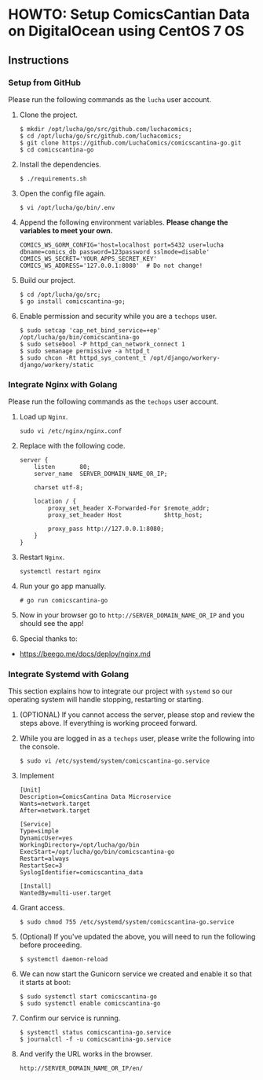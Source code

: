 # HOWTO: Setup ComicsCantian Data on DigitalOcean using CentOS 7 OS

## Instructions

### Setup from GitHub
Please run the following commands as the ``lucha`` user account.

1. Clone the project.

    ```
    $ mkdir /opt/lucha/go/src/github.com/luchacomics;
    $ cd /opt/lucha/go/src/github.com/luchacomics;
    $ git clone https://github.com/LuchaComics/comicscantina-go.git
    $ cd comicscantina-go
    ```

2. Install the dependencies.

    ```
    $ ./requirements.sh
    ```

3. Open the config file again.

    ```
    $ vi /opt/lucha/go/bin/.env
    ```

4. Append the following environment variables. **Please change the variables to meet your own.**

    ```
    COMICS_WS_GORM_CONFIG='host=localhost port=5432 user=lucha dbname=comics_db password=123password sslmode=disable'
    COMICS_WS_SECRET='YOUR_APPS_SECRET_KEY'
    COMICS_WS_ADDRESS='127.0.0.1:8080'  # Do not change!
    ```

5. Build our project.

   ```
   $ cd /opt/lucha/go/src;
   $ go install comicscantina-go;
   ```

6. Enable permission and security while you are a ``techops`` user.

    ```
    $ sudo setcap 'cap_net_bind_service=+ep' /opt/lucha/go/bin/comicscantina-go
    $ sudo setsebool -P httpd_can_network_connect 1
    $ sudo semanage permissive -a httpd_t
    $ sudo chcon -Rt httpd_sys_content_t /opt/django/workery-django/workery/static
    ```

### Integrate Nginx with Golang
Please run the following commands as the ``techops`` user account.

1. Load up ``Nginx``.

   ```
   sudo vi /etc/nginx/nginx.conf
   ```

2. Replace with the following code.

    ```
    server {
        listen       80;
        server_name  SERVER_DOMAIN_NAME_OR_IP;

        charset utf-8;

        location / {
            proxy_set_header X-Forwarded-For $remote_addr;
            proxy_set_header Host            $http_host;

            proxy_pass http://127.0.0.1:8080;
        }
    }
    ```

3. Restart ``Nginx``.

    ```
    systemctl restart nginx
    ```

4. Run your go app manually.

    ```
    # go run comicscantina-go
    ```

5. Now in your browser go to ``http://SERVER_DOMAIN_NAME_OR_IP`` and you should see the app!

6. Special thanks to:

* https://beego.me/docs/deploy/nginx.md

### Integrate Systemd with Golang

This section explains how to integrate our project with ``systemd`` so our operating system will handle stopping, restarting or starting.

1. (OPTIONAL) If you cannot access the server, please stop and review the steps above. If everything is working proceed forward.

2. While you are logged in as a ``techops`` user, please write the following into the console.

    ```
    $ sudo vi /etc/systemd/system/comicscantina-go.service
    ```

3. Implement

    ```
    [Unit]
    Description=ComicsCantina Data Microservice
    Wants=network.target
    After=network.target

    [Service]
    Type=simple
    DynamicUser=yes
    WorkingDirectory=/opt/lucha/go/bin
    ExecStart=/opt/lucha/go/bin/comicscantina-go
    Restart=always
    RestartSec=3
    SyslogIdentifier=comicscantina_data

    [Install]
    WantedBy=multi-user.target
    ```

4. Grant access.

   ```
   $ sudo chmod 755 /etc/systemd/system/comicscantina-go.service
   ```

5. (Optional) If you've updated the above, you will need to run the following before proceeding.

    ```
    $ systemctl daemon-reload
    ```

6. We can now start the Gunicorn service we created and enable it so that it starts at boot:

    ```
    $ sudo systemctl start comicscantina-go
    $ sudo systemctl enable comicscantina-go
    ```

7. Confirm our service is running.

    ```
    $ systemctl status comicscantina-go.service
    $ journalctl -f -u comicscantina-go.service
    ```

8. And verify the URL works in the browser.

    ```text
    http://SERVER_DOMAIN_NAME_OR_IP/en/
    ```
